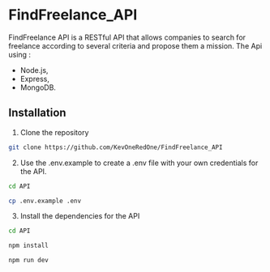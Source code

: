 # FindFreelance_API
FindFreelance API is a RESTful API that allows companies to search for freelance according to several criteria and propose them a mission. 
The Api using :
- Node.js, 
- Express,
- MongoDB.

## Installation
1. Clone the repository
```bash
git clone https://github.com/KevOneRedOne/FindFreelance_API
```

2. Use the .env.example to create a .env file with your own credentials for the API.
```bash
cd API
```
```bash
cp .env.example .env
```

3. Install the dependencies for the API
```bash
cd API
```
```bash
npm install
```

```bash
npm run dev
